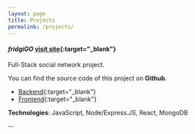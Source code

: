 ```yaml
---
layout: page
title: Projects
permalink: /projects/
---
```


#### ***fridgiGO*** [visit site](http://fridgigo.com){:target="_blank"}

Full-Stack social network project. 

You can find the source code of this project on <b>Github</b>.

- [Backend](https://github.com/jeyhunr/fridgigo-backend){:target="_blank"}
- [Frontend](https://github.com/jeyhunr/fridgigo-frontend){:target="_blank"}

<b>Technologies</b>: JavaScript, Node/Express.JS, React, MongoDB

--